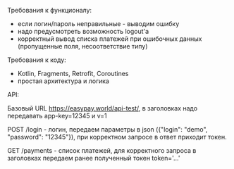 Требования к функционалу:
- если логин/пароль неправильные - выводим ошибку
- надо предусмотреть возможность logout'а
- корректный вывод списка платежей при ошибочных данных (пропущенные поля, несоответствие типу)

Требования к коду:
- Kotlin, Fragments, Retrofit, Coroutines
- простая архитектура и логика

API:

Базовый URL https://easypay.world/api-test/, в заголовках надо передавать app-key=12345 и v=1

POST /login - логин, передаем параметры в json ({"login": "demo", "password": "12345"}), при корректном запросе в ответ приходит токен.

GET /payments - список платежей, для корректного запроса в заголовках передаем ранее полученный токен token='...'
